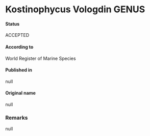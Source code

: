 Kostinophycus Vologdin GENUS
=======

#### Status
ACCEPTED

#### According to
World Register of Marine Species

#### Published in
null

#### Original name
null

### Remarks
null